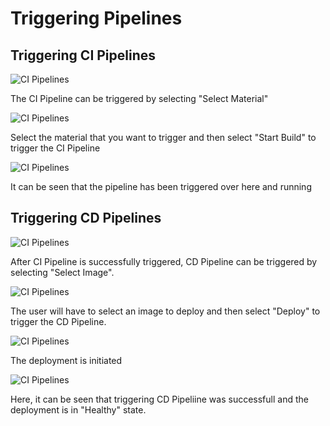 # Triggering Pipelines
## Triggering CI Pipelines
![CI Pipelines](/triggers.JPG "Triggering CI Pipelines")

The CI Pipeline can be triggered by selecting "Select Material"


![CI Pipelines](/CI1.JPG "Triggering CI Pipelines")

Select the material that you want to trigger and then select "Start Build" to trigger the CI Pipeline

![CI Pipelines](/CI2.JPG "Triggering CI Pipelines")

It can be seen that the pipeline has been triggered over here and running

## Triggering CD Pipelines

![CI Pipelines](/CI3.JPG "Triggering CI Pipelines")

After CI Pipeline is successfully triggered, CD Pipeline can be triggered by selecting "Select Image".

![CI Pipelines](/CD1.JPG "Triggering CI Pipelines")

The user will have to select an image to deploy and then select "Deploy" to trigger the CD Pipeline.

![CI Pipelines](/CD2.JPG "Triggering CI Pipelines")

The deployment is initiated

![CI Pipelines](/CD3.JPG "Triggering CI Pipelines")

Here, it can be seen that triggering CD Pipeliine was successfull and the deployment is in "Healthy" state.



